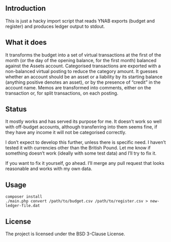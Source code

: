 ## Introduction

This is just a hacky import script that reads YNAB exports (budget and
register) and produces ledger output to stdout.

## What it does

It transforms the budget into a set of virtual transactions at the
first of the month (or the day of the opening balance, for the first
month) balanced against the Assets account.  Categorised transactions
are exported with a non-balanced virtual posting to reduce the
category amount.  It guesses whether an account should be an asset or
a liability by its starting balance (anything positive denotes an
asset), or by the presence of “credit” in the account name.  Memos are
transformed into comments, either on the transaction or, for split
transactions, on each posting.

## Status

It mostly works and has served its purpose for me.  It doesn’t work so
well with off-budget accounts, although transferring into them seems
fine, if they have any income it will not be categorised correctly.

I don’t expect to develop this further, unless there is specific need.
I haven’t tested it with currencies other than the British Pound.  Let
me know if something doesn’t work (ideally with some test data) and
I’ll try to fix it.

If you want to fix it yourself, go ahead.  I’ll merge any pull request
that looks reasonable and works with my own data.

## Usage

```
composer install
./main.php convert /path/to/budget.csv /path/to/register.csv > new-ledger-file.dat
```

## License

The project is licensed under the BSD 3-Clause License.
